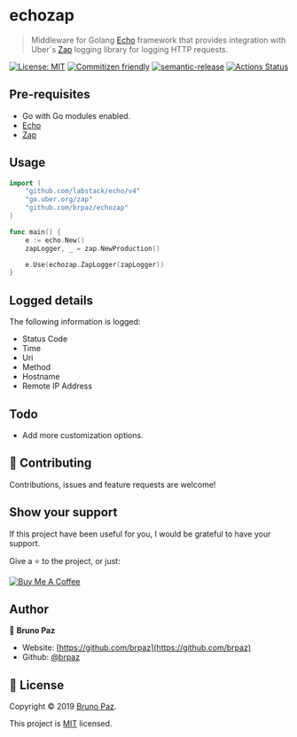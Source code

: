 
# echozap

> Middleware for Golang [Echo](https://echo.labstack.com/) framework that provides integration with Uber´s [Zap](https://github.com/uber-go/zap)  logging library for logging HTTP requests.

[![License: MIT](https://img.shields.io/badge/License-MIT-yellow.svg?style=for-the-badge)](LICENSE)
[![Commitizen friendly](https://img.shields.io/badge/commitizen-friendly-brightgreen.svg?style=for-the-badge)](http://commitizen.github.io/cz-cli/)
[![semantic-release](https://img.shields.io/badge/%20%20%F0%9F%93%A6%F0%9F%9A%80-semantic--release-e10079.svg)](https://github.com/semantic-release/semantic-release?style=for-the-badge)
[![Actions Status](https://github.com/brpaz/echo-zap/workflows/CI/badge.svg?style=for-the-badge)](https://github.com/brpaz/echozap/actions)

## Pre-requisites

* Go with Go modules enabled.
* [Echo](https://echo.labstack.com/)
* [Zap](https://github.com/uber-go/zap)

## Usage

```go
import (
	"github.com/labstack/echo/v4"
	"go.uber.org/zap"
    "github.com/brpaz/echozap"
)

func main() {
    e := echo.New()
    zapLogger, _ = zap.NewProduction()

    e.Use(echozap.ZapLogger(zapLogger))
}

```

## Logged details

The following information is logged:

* Status Code
* Time
* Uri
* Method
* Hostname
* Remote IP Address

## Todo

* Add more customization options.

## 🤝 Contributing

Contributions, issues and feature requests are welcome!

## Show your support

If this project have been useful for you, I would be grateful to have your support.

Give a ⭐️ to the project, or just:

<a href="https://www.buymeacoffee.com/Z1Bu6asGV" target="_blank"><img src="https://www.buymeacoffee.com/assets/img/custom_images/orange_img.png" alt="Buy Me A Coffee" style="height: auto !important;width: auto !important;" ></a>

## Author

👤 **Bruno Paz**

* Website: [https://github.com/brpaz](https://github.com/brpaz)
* Github: [@brpaz](https://github.com/brpaz)

## 📝 License

Copyright © 2019 [Bruno Paz](https://github.com/brpaz).

This project is [MIT](LICENSE) licensed.

